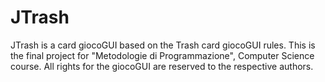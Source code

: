 # JTrash
JTrash is a card giocoGUI based on the Trash card giocoGUI rules.
This is the final project for "Metodologie di Programmazione", Computer Science course.
All rights for the giocoGUI are reserved to the respective authors.

